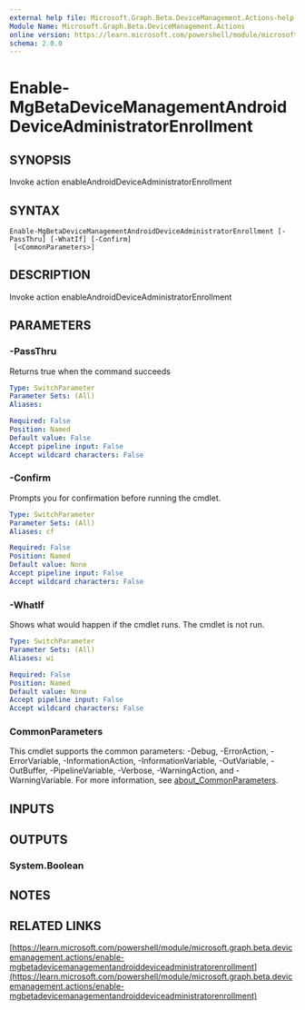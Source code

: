 ```yaml
---
external help file: Microsoft.Graph.Beta.DeviceManagement.Actions-help.xml
Module Name: Microsoft.Graph.Beta.DeviceManagement.Actions
online version: https://learn.microsoft.com/powershell/module/microsoft.graph.beta.devicemanagement.actions/enable-mgbetadevicemanagementandroiddeviceadministratorenrollment
schema: 2.0.0
---
```


# Enable-MgBetaDeviceManagementAndroidDeviceAdministratorEnrollment

## SYNOPSIS
Invoke action enableAndroidDeviceAdministratorEnrollment

## SYNTAX

```
Enable-MgBetaDeviceManagementAndroidDeviceAdministratorEnrollment [-PassThru] [-WhatIf] [-Confirm]
 [<CommonParameters>]
```

## DESCRIPTION
Invoke action enableAndroidDeviceAdministratorEnrollment

## PARAMETERS

### -PassThru
Returns true when the command succeeds

```yaml
Type: SwitchParameter
Parameter Sets: (All)
Aliases:

Required: False
Position: Named
Default value: False
Accept pipeline input: False
Accept wildcard characters: False
```

### -Confirm
Prompts you for confirmation before running the cmdlet.

```yaml
Type: SwitchParameter
Parameter Sets: (All)
Aliases: cf

Required: False
Position: Named
Default value: None
Accept pipeline input: False
Accept wildcard characters: False
```

### -WhatIf
Shows what would happen if the cmdlet runs.
The cmdlet is not run.

```yaml
Type: SwitchParameter
Parameter Sets: (All)
Aliases: wi

Required: False
Position: Named
Default value: None
Accept pipeline input: False
Accept wildcard characters: False
```

### CommonParameters
This cmdlet supports the common parameters: -Debug, -ErrorAction, -ErrorVariable, -InformationAction, -InformationVariable, -OutVariable, -OutBuffer, -PipelineVariable, -Verbose, -WarningAction, and -WarningVariable. For more information, see [about_CommonParameters](http://go.microsoft.com/fwlink/?LinkID=113216).

## INPUTS

## OUTPUTS

### System.Boolean
## NOTES

## RELATED LINKS

[https://learn.microsoft.com/powershell/module/microsoft.graph.beta.devicemanagement.actions/enable-mgbetadevicemanagementandroiddeviceadministratorenrollment](https://learn.microsoft.com/powershell/module/microsoft.graph.beta.devicemanagement.actions/enable-mgbetadevicemanagementandroiddeviceadministratorenrollment)



